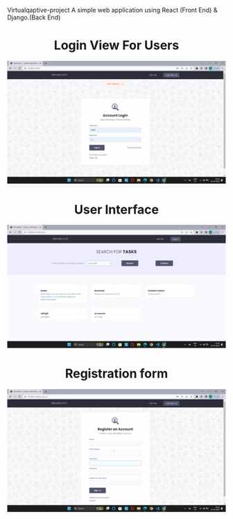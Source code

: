 Virtualqaptive-project
A simple web application using React (Front End) & Django.(Back End)    


<h1 align="center"> Login View For Users </h1>

<img src="Screenshot 2023-04-22 220112.png" />

<h1 align="center">User Interface</h1>

<img src="Screenshot 2023-04-22 215938.png" />

<h1 align="center">Registration form</h1>

<img src="Screenshot 2023-04-22 220159.png" />
